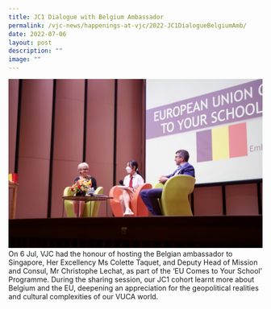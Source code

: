 ```yaml
---
title: JC1 Dialogue with Belgium Ambassador
permalink: /vjc-news/happenings-at-vjc/2022-JC1DialogueBelgiumAmb/
date: 2022-07-06
layout: post
description: ""
image: ""
---
```


![](/images/Happening%20at%20VJC/2022%2017%20JC1%20Dialogue%20Belgium.jpeg)
On 6 Jul, VJC had the honour of hosting the Belgian ambassador to Singapore, Her Excellency Ms Colette Taquet, and Deputy Head of Mission and Consul, Mr Christophe Lechat, as part of the ‘EU Comes to Your School’ Programme. During the sharing session, our JC1 cohort learnt more about Belgium and the EU, deepening an appreciation for the geopolitical realities and cultural complexities of our VUCA world.